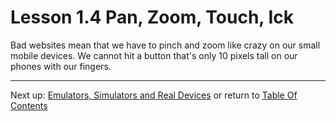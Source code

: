 # Lesson 1.4 Pan, Zoom, Touch, Ick

Bad websites mean that we have to pinch and zoom like crazy on our small mobile devices. We cannot hit a button that's only 10 pixels tall on our phones with our fingers.

- - -
Next up: [Emulators, Simulators and Real Devices](ND024_Part2_Lesson01_05.md) or return to [Table Of Contents](./ND024_TableOfContents.md)